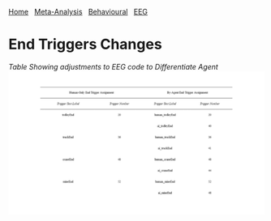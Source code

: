 [Home](home.md) &nbsp; [Meta-Analysis](meta-analysis.md) &nbsp; [Behavioural](behavioural.md) &nbsp; [EEG](eeg.md) 
# End Triggers Changes
*Table Showing adjustments to EEG code to Differentiate Agent*
![End Trigger](endTriggerChange.png)
